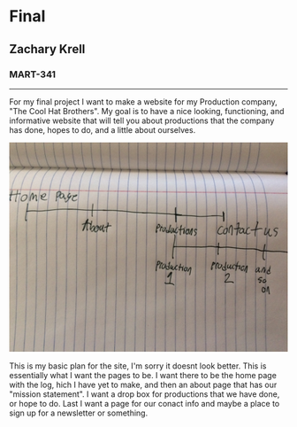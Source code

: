 # Final
## Zachary Krell
### MART-341
---

For my final project I want to make a website for my Production company, "The Cool Hat Brothers". My goal is to have a nice looking, functioning, and informative website that will tell you about productions that the company has done, hopes to do, and a little about ourselves.

![Basic breakdown](/img/Photo.jpg)

This is my basic plan for the site, I'm sorry it doesnt look better. This is essentially what I want the pages to be. I want there to be the home page with the log, hich I have yet to make, and then an about page that has our "mission statement". I want a drop box for productions that we have done, or hope to do. Last I want a page for our conact info and maybe a place to sign up for a newsletter or something. 
